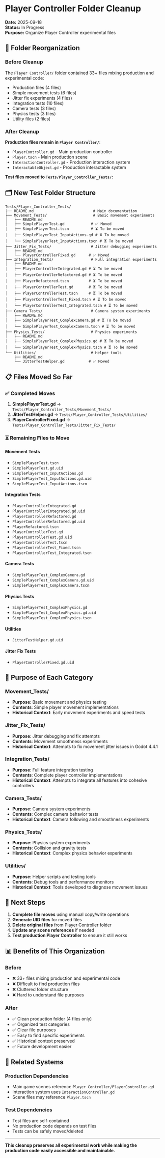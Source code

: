 # Player Controller Folder Cleanup

**Date:** 2025-09-18  
**Status:** In Progress  
**Purpose:** Organize Player Controller experimental files  

## 📁 **Folder Reorganization**

### **Before Cleanup**
The `Player Controller/` folder contained 33+ files mixing production and experimental code:
- Production files (4 files)
- Simple movement tests (6 files) 
- Jitter fix experiments (4 files)
- Integration tests (10 files)
- Camera tests (3 files)
- Physics tests (3 files)
- Utility files (2 files)

### **After Cleanup**
**Production files remain in `Player Controller/`:**
- `PlayerController.gd` - Main production controller
- `Player.tscn` - Main production scene  
- `InteractionController.gd` - Production interaction system
- `InteractableObject.gd` - Production interactable system

**Test files moved to `Tests/Player_Controller_Tests/`:**

## 🗂️ **New Test Folder Structure**

```
Tests/Player_Controller_Tests/
├── README.md                           # Main documentation
├── Movement_Tests/                     # Basic movement experiments
│   ├── README.md
│   ├── SimplePlayerTest.gd            # ✅ Moved
│   ├── SimplePlayerTest.tscn          # ⏳ To be moved
│   ├── SimplePlayerTest_InputActions.gd # ⏳ To be moved
│   └── SimplePlayerTest_InputActions.tscn # ⏳ To be moved
├── Jitter_Fix_Tests/                  # Jitter debugging experiments
│   ├── README.md
│   └── PlayerControllerFixed.gd      # ✅ Moved
├── Integration_Tests/                 # Full integration experiments
│   ├── README.md
│   ├── PlayerControllerIntegrated.gd # ⏳ To be moved
│   ├── PlayerControllerRefactored.gd # ⏳ To be moved
│   ├── PlayerRefactored.tscn         # ⏳ To be moved
│   ├── PlayerControllerTest.gd       # ⏳ To be moved
│   ├── PlayerControllerTest.tscn     # ⏳ To be moved
│   ├── PlayerControllerTest_Fixed.tscn # ⏳ To be moved
│   └── PlayerControllerTest_Integrated.tscn # ⏳ To be moved
├── Camera_Tests/                      # Camera system experiments
│   ├── README.md
│   ├── SimplePlayerTest_ComplexCamera.gd # ⏳ To be moved
│   └── SimplePlayerTest_ComplexCamera.tscn # ⏳ To be moved
├── Physics_Tests/                     # Physics experiments
│   ├── README.md
│   ├── SimplePlayerTest_ComplexPhysics.gd # ⏳ To be moved
│   └── SimplePlayerTest_ComplexPhysics.tscn # ⏳ To be moved
└── Utilities/                         # Helper tools
    ├── README.md
    └── JitterTestHelper.gd           # ✅ Moved
```

## 📋 **Files Moved So Far**

### ✅ **Completed Moves**
1. **SimplePlayerTest.gd** → `Tests/Player_Controller_Tests/Movement_Tests/`
2. **JitterTestHelper.gd** → `Tests/Player_Controller_Tests/Utilities/`  
3. **PlayerControllerFixed.gd** → `Tests/Player_Controller_Tests/Jitter_Fix_Tests/`

### ⏳ **Remaining Files to Move**

#### **Movement Tests**
- `SimplePlayerTest.tscn`
- `SimplePlayerTest.gd.uid`
- `SimplePlayerTest_InputActions.gd`
- `SimplePlayerTest_InputActions.gd.uid`
- `SimplePlayerTest_InputActions.tscn`

#### **Integration Tests**
- `PlayerControllerIntegrated.gd`
- `PlayerControllerIntegrated.gd.uid`
- `PlayerControllerRefactored.gd`
- `PlayerControllerRefactored.gd.uid`
- `PlayerRefactored.tscn`
- `PlayerControllerTest.gd`
- `PlayerControllerTest.gd.uid`
- `PlayerControllerTest.tscn`
- `PlayerControllerTest_Fixed.tscn`
- `PlayerControllerTest_Integrated.tscn`

#### **Camera Tests**
- `SimplePlayerTest_ComplexCamera.gd`
- `SimplePlayerTest_ComplexCamera.gd.uid`
- `SimplePlayerTest_ComplexCamera.tscn`

#### **Physics Tests**
- `SimplePlayerTest_ComplexPhysics.gd`
- `SimplePlayerTest_ComplexPhysics.gd.uid`
- `SimplePlayerTest_ComplexPhysics.tscn`

#### **Utilities**
- `JitterTestHelper.gd.uid`

#### **Jitter Fix Tests**
- `PlayerControllerFixed.gd.uid`

## 🎯 **Purpose of Each Category**

### **Movement_Tests/**
- **Purpose**: Basic movement and physics testing
- **Contents**: Simple player movement implementations
- **Historical Context**: Early movement experiments and speed tests

### **Jitter_Fix_Tests/**
- **Purpose**: Jitter debugging and fix attempts  
- **Contents**: Movement smoothness experiments
- **Historical Context**: Attempts to fix movement jitter issues in Godot 4.4.1

### **Integration_Tests/**
- **Purpose**: Full feature integration testing
- **Contents**: Complete player controller implementations
- **Historical Context**: Attempts to integrate all features into cohesive controllers

### **Camera_Tests/**
- **Purpose**: Camera system experiments
- **Contents**: Complex camera behavior tests
- **Historical Context**: Camera following and smoothness experiments

### **Physics_Tests/**
- **Purpose**: Physics system experiments  
- **Contents**: Collision and gravity tests
- **Historical Context**: Complex physics behavior experiments

### **Utilities/**
- **Purpose**: Helper scripts and testing tools
- **Contents**: Debug tools and performance monitors
- **Historical Context**: Tools developed to diagnose movement issues

## 🔧 **Next Steps**

1. **Complete file moves** using manual copy/write operations
2. **Generate UID files** for moved files
3. **Delete original files** from Player Controller folder
4. **Update any scene references** if needed
5. **Test production Player Controller** to ensure it still works

## 📊 **Benefits of This Organization**

### **Before**
- ❌ 33+ files mixing production and experimental code
- ❌ Difficult to find production files
- ❌ Cluttered folder structure
- ❌ Hard to understand file purposes

### **After**  
- ✅ Clean production folder (4 files only)
- ✅ Organized test categories
- ✅ Clear file purposes
- ✅ Easy to find specific experiments
- ✅ Historical context preserved
- ✅ Future development easier

## 🔗 **Related Systems**

### **Production Dependencies**
- Main game scenes reference `Player Controller/PlayerController.gd`
- Interaction system uses `InteractionController.gd`
- Scene files may reference `Player.tscn`

### **Test Dependencies**
- Test files are self-contained
- No production code depends on test files
- Tests can be safely moved/deleted

---

**This cleanup preserves all experimental work while making the production code easily accessible and maintainable.**
